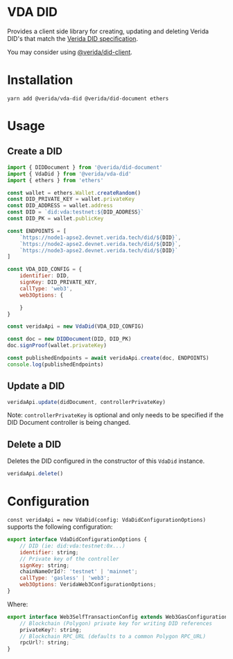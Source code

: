 
# VDA DID

Provides a client side library for creating, updating and deleting Verida DID's that match the [Verida DID specification](https://github.com/verida/VIPs/blob/develop/VIPs/vip-2.md).

You may consider using [@verida/did-client](https://github.com/verida/verida-js/tree/main/packages/did-client).

# Installation

```
yarn add @verida/vda-did @verida/did-document ethers
```

# Usage

## Create a DID

```js
import { DIDDocument } from '@verida/did-document'
import { VdaDid } from '@verida/vda-did'
import { ethers } from 'ethers'

const wallet = ethers.Wallet.createRandom()
const DID_PRIVATE_KEY = wallet.privateKey
const DID_ADDRESS = wallet.address
const DID = `did:vda:testnet:${DID_ADDRESS}`
const DID_PK = wallet.publicKey

const ENDPOINTS = [
    `https://node1-apse2.devnet.verida.tech/did/${DID}`,
    `https://node2-apse2.devnet.verida.tech/did/${DID}`,
    `https://node3-apse2.devnet.verida.tech/did/${DID}`
]

const VDA_DID_CONFIG = {
    identifier: DID,
    signKey: DID_PRIVATE_KEY,
    callType: 'web3',
    web3Options: {

    }
}

const veridaApi = new VdaDid(VDA_DID_CONFIG)

const doc = new DIDDocument(DID, DID_PK)
doc.signProof(wallet.privateKey)

const publishedEndpoints = await veridaApi.create(doc, ENDPOINTS)
console.log(publishedEndpoints)
```

## Update a DID

```js
veridaApi.update(didDocument, controllerPrivateKey)
```

Note: `controllerPrivateKey` is optional and only needs to be specified if the DID Document controller is being changed.

## Delete a DID

Deletes the DID configured in the constructor of this `VdaDid` instance.

```js
veridaApi.delete()
```

# Configuration


`const veridaApi = new VdaDid(config: VdaDidConfigurationOptions)` supports the following configuration:

```js
export interface VdaDidConfigurationOptions {
    // DID (ie: did:vda:testnet:0x...)
    identifier: string;
    // Private key of the controller
    signKey: string;
    chainNameOrId?: 'testnet' | 'mainnet';
    callType: 'gasless' | 'web3';
    web3Options: VeridaWeb3ConfigurationOptions;
}
```

Where:



```js
export interface Web3SelfTransactionConfig extends Web3GasConfiguration {
    // Blockchain (Polygon) private key for writing DID references
    privateKey?: string;
    // Blockchain RPC_URL (defaults to a common Polygon RPC_URL)
    rpcUrl?: string;
}
```